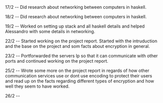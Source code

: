 
17/2 -- Did research about networking between computers in haskell.

18/2 -- Did research about networking between computers in haskell.

19/2 -- Worked on setting up stack and all haskell details and helped Alessandro with some details in networking.

22/2 -- Started working on the project report. Started with the intruduction and the base on the project and som facts about encryption in general.

23/2 -- Portforwarded the servers Ip so that it can communicate with other ports and continued working on the project report.

25/2 -- Wrote some more on the project report in regards of how other communication services use or dont use encoding to protect their users and read up on the facts regarding             different types of encryption and how well they seem to have worked.

26/2 -- 
